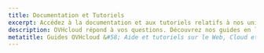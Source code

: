 ```yaml
---
title: Documentation et Tutoriels
excerpt: Accédez à la documentation et aux tutoriels relatifs à nos univers cloud pour vous accompagner dans le déploiement et l'usage de nos solutions.
description: OVHcloud répond à vos questions. Découvrez nos guides en ligne qui vous aideront dans le paramétrage de vos services OVHcloud.
metatitle: Guides OVHcloud &#58; Aide et tutoriels sur le Web, Cloud et Telecom
---
```

